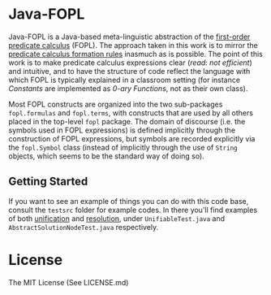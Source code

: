 # Java-FOPL

Java-FOPL is a Java-based meta-linguistic abstraction of the [first-order predicate calculus](http://en.wikipedia.org/wiki/First-order_logic) (FOPL). The approach taken in this work is to mirror the [predicate calculus formation rules](http://en.wikipedia.org/wiki/First-order_logic#Formation_rules) inasmuch as is possible. The point of this work is to make predicate calculus expressions clear (*read: not efficient*) and intuitive, and to have the structure of code reflect the language with which FOPL is typically explained in a classroom setting (for instance _Constants_ are implemented as _0-ary Functions_, not as their own class).

Most FOPL constructs are organized into the two sub-packages `fopl.formulas` and `fopl.terms`, with constructs that are used by all others placed in the top-level `fopl` package. The domain of discourse (i.e. the symbols used in FOPL expressions) is defined implicitly through the construction of FOPL expressions, but symbols are recorded explicitly via the `fopl.Symbol` class (instead of implicitly through the use of `String` objects, which seems to be the standard way of doing so).

## Getting Started

If you want to see an example of things you can do with this code base, consult the `testsrc` folder for example codes. In there you'll find examples of both [unification](https://en.wikipedia.org/wiki/Unification_%28computer_science%29) and [resolution](https://en.wikipedia.org/wiki/SLD_resolution), under `UnifiableTest.java` and `AbstractSolutionNodeTest.java` respectively.

# License

The MIT License (See LICENSE.md)
